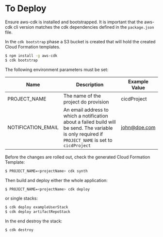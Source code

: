 # To Deploy

Ensure aws-cdk is installed and bootstrapped. It is important that the aws-cdk cli version matches the cdk dependencies
defined in the `package.json` file. 

In the `cdk bootstrap` phase a S3 bucket is created that will hold the created Cloud Formation templates. 

```bash
$ npm install -g aws-cdk
$ cdk bootstrap
```

The following environment parameters must be set: 


| Name | Description | Example Value |
|---|---|---|
|PROJECT_NAME| The name of the project do provision| cicdProject |
|NOTIFICATION_EMAIL| An email address to which a notification about a failed build will be send. The variable is only required if `PROJECT_NAME` is set to `cicdProject` | john@doe.com |

Before the changes are rolled out, check the generated Cloud Formation Template: 

```bash
$ PROJECT_NAME=<projectName> cdk synth
```

Then build and deploy either the whole application:

```bash
$ PROJECT_NAME=<projectName> cdk deploy
```

or single stacks:

```bash
$ cdk deploy exampleUserStack
$ cdk deploy artifactRepoStack
```

In the end destroy the stack:

```bash
$ cdk destroy
```
